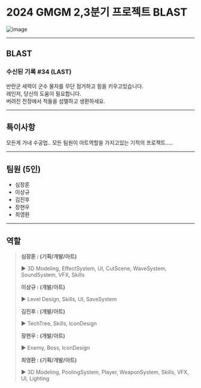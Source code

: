 # 2024 GMGM 2,3분기 프로젝트 BLAST

![image](https://github.com/user-attachments/assets/4a87006f-f2af-41ac-afbb-680104e8bc2e)


-----
## BLAST

### 수신된 기록 #34 (LAST)
  반란군 세력이 군수 물자를 무단 점거하고 힘을 키우고있습니다.   
  레인저, 당신의 도움이 필요합니다.   
  버려진 전장에서 적들을 섬멸하고 생환하세요.


-----
## 특이사항
모든게 가내 수공업.. 모든 팀원이 아트역할을 가지고있는 기적의 프로젝트.....

-----
## 팀원 (5인)
- 심장훈
- 이상규
- 김진후
- 장현우
- 최영환

  
-----
## 역할
> **심장훈 : (기획/개발/아트)**
>   
>  ▶ 3D Modeling, EffectSystem, UI, CutScene, WaveSystem, SoundSystem, VFX, Skills
>    
>**이상규 : (개발/아트)**
> 
>  ▶ Level Design, Skills, UI, SaveSystem
>   
>**김진후 : (개발/아트)**
>       
>  ▶ TechTree, Skills, IconDesign
>   
>**장현우 : (개발/아트)**
>        
>  ▶ Enemy, Boss, IconDesign
> 
>**최영환 : (기획/개발/아트)**
> 
>  ▶ 3D Modeling, PoolingSystem, Player, WeaponSystem, Skills, VFX, UI, Lighting

